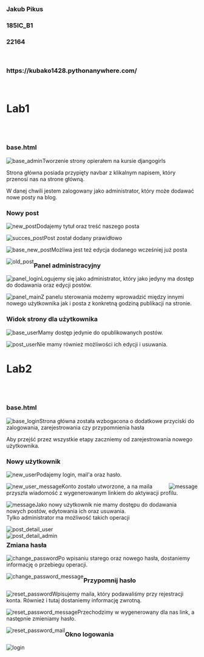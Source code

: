 <h3>Jakub Pikus</h3>
<h3>185IC_B1</h3>
<h3>22164</h3>
<br>
<h3>https://kubako1428.pythonanywhere.com/</h3>
<br>







# Lab1

<br><br>


<h3>base.html</h3>

<img src="zrzuty/1.png" alt="base_admin"  style="float: left;" />

<p>Tworzenie strony opierałem na kursie djangogirls</p>

<p>Strona główna posiada przypięty navbar z klikalnym napisem, który przenosi nas na strone główną.</p>

<p>W danej chwili jestem zalogowany jako administrator, który może dodawać nowe posty na blog.</p>


<h3>Nowy post</h3>


<img src="zrzuty/4.png" alt="new_post"  style="float: left;" />

<p>Dodajemy tytuł oraz treść naszego posta</p>


<img src="zrzuty/5.png" alt="succes_post"  style="float: left;" />

<p>Post został dodany prawidłowo</p>

<img src="zrzuty/6.png" alt="base_new_post"  style="float: left;" />

<p>Możliwa jest też edycja dodanego wcześniej już posta</p>

<img src="zrzuty/2.png" alt="old_post"  style="float: left;" />

<h3>Panel administracyjny</h3>

<img src="zrzuty/7.png" alt="panel_login"  style="float: left;" />

<p>Logujemy się jako administrator, który jako jedyny ma dostęp do dodawania oraz edycji postów.</p>

<img src="zrzuty/8.png" alt="panel_main"  style="float: left;" />

<p>Z panelu sterowania możemy wprowadzić między innymi nowego użytkownika jak i posta z konkretną godziną publikacji na stronie.</p>

<h3>Widok strony dla użytkownika</h3>

<img src="zrzuty/9.png" alt="base_user"  style="float: left;" />

<p>Mamy dostęp jedynie do opublikowanych postów.</p>

<img src="zrzuty/10.png" alt="post_user"  style="float: left;" />

<p>Nie mamy również możliwości ich edycji i usuwania.</p>




# Lab2

<br><br>


<h3>base.html</h3>

<img src="zrzuty/11.png" alt="base_login"  style="float: left;" />

<p>Strona główna została wzbogacona o dodatkowe przyciski do zalogowania, zarejestrowania czy przypomnienia hasła</p>

<p>Aby przejść przez wszystkie etapy zaczniemy od zarejestrowania nowego użytkownika.</p>


<h3>Nowy użytkownik</h3>

<img src="zrzuty/12.png" alt="new_user"  style="float: left;" />

<p>Podajemy login, mail'a oraz hasło.</p>

<img src="zrzuty/13.png" alt="new_user_message"  style="float: left;" /><img src="zrzuty/14.png" alt="message"  style="float: right;" />


<p>Konto zostało utworzone, a na maila przyszła wiadomość z wygenerowanym linkiem do aktywacji profilu.</p>

<img src="zrzuty/15.png" alt="message"  style="float: left;" />

<p>Jako nowy użytkownik nie mamy dostępu do dodawania nowych postów, edytowania ich oraz usuwania. <br>Tylko administrator ma możliwość takich operacji</p>

<img src="zrzuty/18.png" alt="post_detail_user"  style="float: left;" />

<br>
<img src="zrzuty/25.png" alt="post_detail_admin"  style="float: left;" />


<h3>Zmiana hasła</h3>

<img src="zrzuty/16.png" alt="change_password"  style="float: left;" />

<p>Po wpisaniu starego oraz nowego hasła, dostaniemy informację o przebiegu operacji.</p>

<img src="zrzuty/17.png" alt="change_password_message"  style="float: left;" />

<h3>Przypomnij hasło</h3>

<img src="zrzuty/19.png" alt="reset_password"  style="float: left;" />

<p>Wpisujemy maila, który podawaliśmy przy rejestracji konta. Również i tutaj dostaniemy informację zwrotną.</p>

<img src="zrzuty/20.png" alt="reset_password_message"  style="float: left;" />

<p>Przechodzimy w wygenerowany dla nas link, a następnie zmieniamy hasło.</p>

<img src="zrzuty/21.png" alt="reset_password_mail"  style="float: left;" />

<h3>Okno logowania</h3>

<img src="zrzuty/23.png" alt="login"  style="float: left;" />



















